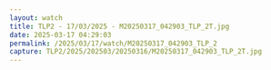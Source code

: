 ```yaml
---
layout: watch
title: TLP2 - 17/03/2025 - M20250317_042903_TLP_2T.jpg
date: 2025-03-17 04:29:03
permalink: /2025/03/17/watch/M20250317_042903_TLP_2
capture: TLP2/2025/202503/20250316/M20250317_042903_TLP_2T.jpg
---
```

